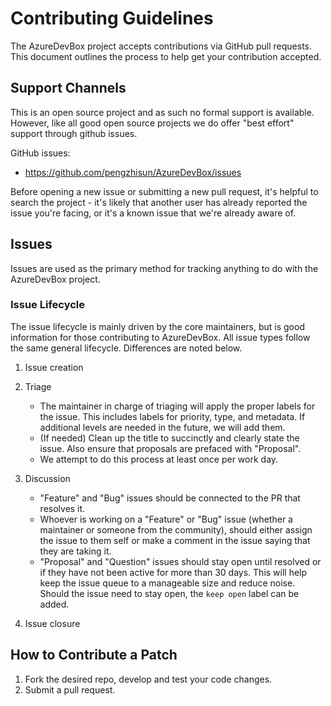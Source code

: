 <!-- refer from: https://github.com/Azure/acs-engine/blob/master/CONTRIBUTING.md -->

# Contributing Guidelines

The AzureDevBox project accepts contributions via GitHub pull requests. This document outlines the process to help get your contribution accepted.

## Support Channels

This is an open source project and as such no formal support is available. However, like all good open source projects we do offer "best effort" support through github issues.

GitHub issues:

- <https://github.com/pengzhisun/AzureDevBox/issues>

Before opening a new issue or submitting a new pull request, it's helpful to search the project - it's likely that another user has already reported the issue you're facing, or it's a known issue that we're already aware of.

## Issues

Issues are used as the primary method for tracking anything to do with the AzureDevBox project.

### Issue Lifecycle

The issue lifecycle is mainly driven by the core maintainers, but is good information for those
contributing to AzureDevBox. All issue types follow the same general lifecycle. Differences are noted below.

1. Issue creation

2. Triage
    - The maintainer in charge of triaging will apply the proper labels for the issue. This
    includes labels for priority, type, and metadata. If additional
    levels are needed in the future, we will add them.
    - (If needed) Clean up the title to succinctly and clearly state the issue. Also ensure
    that proposals are prefaced with "Proposal".
    - We attempt to do this process at least once per work day.

3. Discussion
    - "Feature" and "Bug" issues should be connected to the PR that resolves it.
    - Whoever is working on a "Feature" or "Bug" issue (whether a maintainer or someone from
    the community), should either assign the issue to them self or make a comment in the issue
    saying that they are taking it.
    - "Proposal" and "Question" issues should stay open until resolved or if they have not been
    active for more than 30 days. This will help keep the issue queue to a manageable size and
    reduce noise. Should the issue need to stay open, the `keep open` label can be added.

4. Issue closure

## How to Contribute a Patch

1. Fork the desired repo, develop and test your code changes.
2. Submit a pull request.
